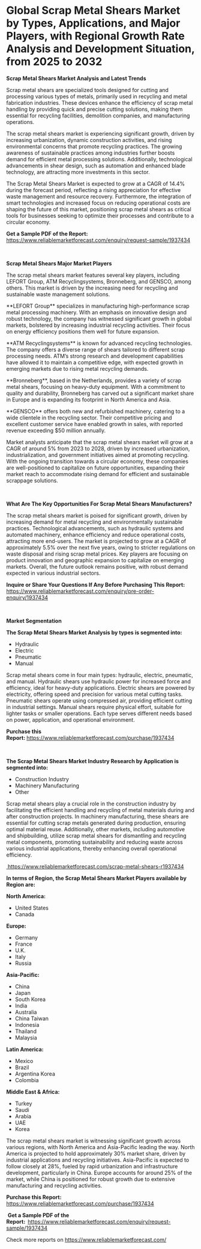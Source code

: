 <p><h1>Global Scrap Metal Shears Market by Types, Applications, and Major Players, with Regional Growth Rate Analysis and Development Situation, from 2025 to 2032</h1></p><p><strong>Scrap Metal Shears Market Analysis and Latest Trends</strong></p>
<p><p>Scrap metal shears are specialized tools designed for cutting and processing various types of metals, primarily used in recycling and metal fabrication industries. These devices enhance the efficiency of scrap metal handling by providing quick and precise cutting solutions, making them essential for recycling facilities, demolition companies, and manufacturing operations.</p><p>The scrap metal shears market is experiencing significant growth, driven by increasing urbanization, dynamic construction activities, and rising environmental concerns that promote recycling practices. The growing awareness of sustainable practices among industries further boosts demand for efficient metal processing solutions. Additionally, technological advancements in shear design, such as automation and enhanced blade technology, are attracting more investments in this sector. </p><p>The Scrap Metal Shears Market is expected to grow at a CAGR of 14.4% during the forecast period, reflecting a rising appreciation for effective waste management and resource recovery. Furthermore, the integration of smart technologies and increased focus on reducing operational costs are shaping the future of this market, positioning scrap metal shears as critical tools for businesses seeking to optimize their processes and contribute to a circular economy.</p></p>
<p><strong>Get a Sample PDF of the Report:&nbsp;</strong> <a href="https://www.reliablemarketforecast.com/enquiry/request-sample/1937434?utm_campaign=1888&utm_medium=2&utm_source=Github&utm_content=ia&utm_term=21022025&utm_id=scrap-metal-shears">https://www.reliablemarketforecast.com/enquiry/request-sample/1937434</a></p>
<p>&nbsp;</p>
<p><strong>Scrap Metal Shears Major Market Players</strong></p>
<p><p>The scrap metal shears market features several key players, including LEFORT Group, ATM Recyclingsystems, Bronneberg, and GENSCO, among others. This market is driven by the increasing need for recycling and sustainable waste management solutions.</p><p>**LEFORT Group** specializes in manufacturing high-performance scrap metal processing machinery. With an emphasis on innovative design and robust technology, the company has witnessed significant growth in global markets, bolstered by increasing industrial recycling activities. Their focus on energy efficiency positions them well for future expansion.</p><p>**ATM Recyclingsystems** is known for advanced recycling technologies. The company offers a diverse range of shears tailored to different scrap processing needs. ATM’s strong research and development capabilities have allowed it to maintain a competitive edge, with expected growth in emerging markets due to rising metal recycling demands.</p><p>**Bronneberg**, based in the Netherlands, provides a variety of scrap metal shears, focusing on heavy-duty equipment. With a commitment to quality and durability, Bronneberg has carved out a significant market share in Europe and is expanding its footprint in North America and Asia.</p><p>**GENSCO** offers both new and refurbished machinery, catering to a wide clientele in the recycling sector. Their competitive pricing and excellent customer service have enabled growth in sales, with reported revenue exceeding $50 million annually.</p><p>Market analysts anticipate that the scrap metal shears market will grow at a CAGR of around 5% from 2023 to 2028, driven by increased urbanization, industrialization, and government initiatives aimed at promoting recycling. With the ongoing transition towards a circular economy, these companies are well-positioned to capitalize on future opportunities, expanding their market reach to accommodate rising demand for efficient and sustainable scrappage solutions.</p></p>
<p>&nbsp;</p>
<p><strong>What Are The Key Opportunities For Scrap Metal Shears Manufacturers?</strong></p>
<p><p>The scrap metal shears market is poised for significant growth, driven by increasing demand for metal recycling and environmentally sustainable practices. Technological advancements, such as hydraulic systems and automated machinery, enhance efficiency and reduce operational costs, attracting more end-users. The market is projected to grow at a CAGR of approximately 5.5% over the next five years, owing to stricter regulations on waste disposal and rising scrap metal prices. Key players are focusing on product innovation and geographic expansion to capitalize on emerging markets. Overall, the future outlook remains positive, with robust demand expected in various industrial sectors.</p></p>
<p><strong>Inquire or Share Your Questions If Any Before Purchasing This Report:</strong> <a href="https://www.reliablemarketforecast.com/enquiry/pre-order-enquiry/1937434?utm_campaign=1888&utm_medium=2&utm_source=Github&utm_content=ia&utm_term=21022025&utm_id=scrap-metal-shears">https://www.reliablemarketforecast.com/enquiry/pre-order-enquiry/1937434</a></p>
<p>&nbsp;</p>
<p><strong>Market Segmentation</strong></p>
<p><strong>The Scrap Metal Shears Market Analysis by types is segmented into:</strong></p>
<p><ul><li>Hydraulic</li><li>Electric</li><li>Pneumatic</li><li>Manual</li></ul></p>
<p><p>Scrap metal shears come in four main types: hydraulic, electric, pneumatic, and manual. Hydraulic shears use hydraulic power for increased force and efficiency, ideal for heavy-duty applications. Electric shears are powered by electricity, offering speed and precision for various metal cutting tasks. Pneumatic shears operate using compressed air, providing efficient cutting in industrial settings. Manual shears require physical effort, suitable for lighter tasks or smaller operations. Each type serves different needs based on power, application, and operational environment.</p></p>
<p><strong>Purchase this Report:&nbsp;</strong><a href="https://www.reliablemarketforecast.com/purchase/1937434?utm_campaign=1888&utm_medium=2&utm_source=Github&utm_content=ia&utm_term=21022025&utm_id=scrap-metal-shears">https://www.reliablemarketforecast.com/purchase/1937434</a></p>
<p>&nbsp;</p>
<p><strong>The Scrap Metal Shears Market Industry Research by Application is segmented into:</strong></p>
<p><ul><li>Construction Industry</li><li>Machinery Manufacturing</li><li>Other</li></ul></p>
<p><p>Scrap metal shears play a crucial role in the construction industry by facilitating the efficient handling and recycling of metal materials during and after construction projects. In machinery manufacturing, these shears are essential for cutting scrap metals generated during production, ensuring optimal material reuse. Additionally, other markets, including automotive and shipbuilding, utilize scrap metal shears for dismantling and recycling metal components, promoting sustainability and reducing waste across various industrial applications, thereby enhancing overall operational efficiency.</p></p>
<p><a href="https://www.reliablemarketforecast.com/scrap-metal-shears-r1937434?utm_campaign=1888&utm_medium=2&utm_source=Github&utm_content=ia&utm_term=21022025&utm_id=scrap-metal-shears">&nbsp;https://www.reliablemarketforecast.com/scrap-metal-shears-r1937434</a></p>
<p><strong>In terms of Region, the Scrap Metal Shears Market Players available by Region are:</strong></p>
<p>
    <p> <strong> North America: </strong>
        <ul>
            <li>United States</li>
            <li>Canada</li>
        </ul>
        </p> 
    <p> <strong> Europe: </strong>
        <ul>
            <li>Germany</li>
            <li>France</li>
            <li>U.K.</li>
            <li>Italy</li>
            <li>Russia</li>
        </ul>
        </p> 
    <p> <strong> Asia-Pacific: </strong>
        <ul>
            <li>China</li>
            <li>Japan</li>
            <li>South Korea</li>
            <li>India</li>
            <li>Australia</li>
            <li>China Taiwan</li>
            <li>Indonesia</li>
            <li>Thailand</li>
            <li>Malaysia</li>
        </ul>
        </p> 
    <p> <strong> Latin America: </strong>
        <ul>
            <li>Mexico</li>
            <li>Brazil</li>
            <li>Argentina Korea</li>
            <li>Colombia</li>
        </ul>
        </p> 
    <p> <strong> Middle East & Africa: </strong>
        <ul>
            <li>Turkey</li>
            <li>Saudi</li>
            <li>Arabia</li>
            <li>UAE</li>
            <li>Korea</li>
        </ul>
    </p>
    </p>
<p><p>The scrap metal shears market is witnessing significant growth across various regions, with North America and Asia-Pacific leading the way. North America is projected to hold approximately 30% market share, driven by industrial applications and recycling initiatives. Asia-Pacific is expected to follow closely at 28%, fueled by rapid urbanization and infrastructure development, particularly in China. Europe accounts for around 25% of the market, while China is positioned for robust growth due to extensive manufacturing and recycling activities.</p></p>
<p><strong>Purchase this Report: </strong><a href="https://www.reliablemarketforecast.com/purchase/1937434?utm_campaign=1888&utm_medium=2&utm_source=Github&utm_content=ia&utm_term=21022025&utm_id=scrap-metal-shears">https://www.reliablemarketforecast.com/purchase/1937434</a></p>
<p>&nbsp;<strong>Get a Sample PDF of the Report:&nbsp;&nbsp;</strong><a href="https://www.reliablemarketforecast.com/enquiry/request-sample/1937434?utm_campaign=1888&utm_medium=2&utm_source=Github&utm_content=ia&utm_term=21022025&utm_id=scrap-metal-shears">https://www.reliablemarketforecast.com/enquiry/request-sample/1937434</a></p>
<p><strong></strong></p>
<p>Check more reports on <a href="https://www.reliablemarketforecast.com/?utm_campaign=1888&utm_medium=2&utm_source=Github&utm_content=ia&utm_term=21022025&utm_id=scrap-metal-shears">https://www.reliablemarketforecast.com/</a></p>